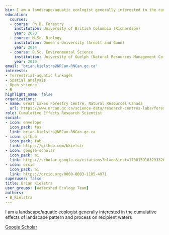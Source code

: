 ```yaml
--- 
bio: I am a landscape/aquatic ecologist generally interested in the cumulative effects of landscape pattern and process on recipient waters
education:
  courses:
  - course: Ph.D. Forestry
    institution: University of British Columbia (Richardson)
    year: 2020
  - course: M.Sc. Biology
    institution: Queen's University (Arnott and Gunn)
    year: 2014
  - course: B.Sc. Environmental Science
    institution: University of Guelph (Natural Resources Management Co-op)
    year: 2010
email: "brian.kielstra@NRCan-RNCan.gc.ca"
interests:
- Terrestrial-aquatic linkages
- Spatial analysis
- Open science
- R
highlight_name: false
organizations:
- name: Great Lakes Forestry Centre, Natural Resources Canada
  url: https://www.nrcan.gc.ca/science-data/research-centres-labs/forestry-research-centres/great-lakes-forestry-centre/13459
role: Cumulative Effects Research Scientist
social:
- icon: envelope
  icon_pack: fas
  link: brian.kielstra@NRCan-RNCan.gc.ca
- icon: github
  icon_pack: fab
  link: https://github.com/bkielstr
- icon: google-scholar
  icon_pack: ai
  link: https://scholar.google.ca/citations?hl=en&inst=17001591832933267808&user=qaB6gp8AAAAJ
- icon: orcid
  icon_pack: ai
  link: https://orcid.org/0000-0003-1105-4971
superuser: false
title: Brian Kielstra
user_groups: [Watershed Ecology Team]
authors:
- B_Kielstra
---
```




I am a landscape/aquatic ecologist generally interested in the cumulative effects of landscape pattern and process on recipient waters



[Google Scholar](https://scholar.google.ca/citations?hl=en&inst=17001591832933267808&user=qaB6gp8AAAAJ)
